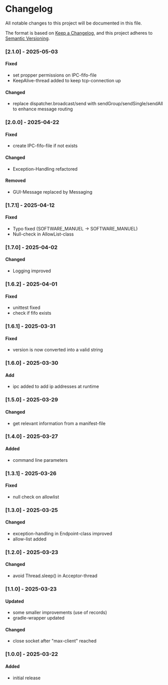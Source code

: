 # Changelog
All notable changes to this project will be documented in this file.

The format is based on [Keep a Changelog](https://keepachangelog.com/en/1.0.0/),
and this project adheres to [Semantic Versioning](https://semver.org/spec/v2.0.0.html).

### [2.1.0] - 2025-05-03
#### Fixed
- set propper permissions on IPC-fifo-file 
- KeepAlive-thread added to keep tcp-connection up

#### Changed
- replace dispatcher.broadcast/send with sendGroup/sendSingle/sendAll to enhance message routing


### [2.0.0] - 2025-04-22
#### Fixed
- create IPC-fifo-file if not exists 

#### Changed 
- Exception-Handling refactored

#### Removed
- GUI-Message replaced by Messaging


### [1.7.1] - 2025-04-12
#### Fixed
- Typo fixed (SOFTWARE_MANUEL -> SOFTWARE_MANUEL)
- Null-check in AllowList-class

### [1.7.0] - 2025-04-02
#### Changed
- Logging improved


### [1.6.2] - 2025-04-01
#### Fixed 
- unittest fixed
- check if fifo exists


### [1.6.1] - 2025-03-31
#### Fixed
- version is now converted into a valid string 


### [1.6.0] - 2025-03-30
#### Add
- ipc added to add ip addresses at runtime


### [1.5.0] - 2025-03-29
#### Changed
- get relevant information from a manifest-file


### [1.4.0] - 2025-03-27
#### Added
- command line parameters


### [1.3.1] - 2025-03-26
#### Fixed
- null check on allowlist

### [1.3.0] - 2025-03-25
#### Changed
- exception-handling in Endpoint-class improved
- allow-list added


### [1.2.0] - 2025-03-23
#### Changed
- avoid Thread.sleep() in Acceptor-thread


### [1.1.0] - 2025-03-23
#### Updated
- some smaller improvements (use of records)
- gradle-wrapper updated

#### Changed
- close socket after "max-client" reached


### [1.0.0] - 2025-03-22
#### Added 
- initial release
